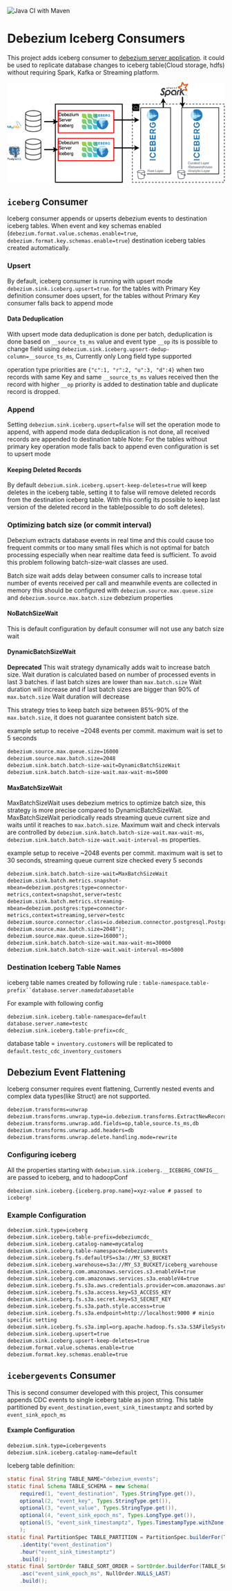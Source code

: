 ![Java CI with Maven](https://github.com/memiiso/debezium-server-iceberg/workflows/Java%20CI%20with%20Maven/badge.svg?branch=master)

# Debezium Iceberg Consumers

This project adds iceberg consumer to [debezium server application](https://debezium.io/documentation/reference/operations/debezium-server.html). it could be used to
replicate database changes to iceberg table(Cloud storage, hdfs) without requiring Spark, Kafka or Streaming platform.

![Debezium Iceberg](docs/images/Debezium-Iceberg.png)

## `iceberg` Consumer

Iceberg consumer appends or upserts debezium events to destination iceberg tables. When event and key schemas
enabled (`debezium.format.value.schemas.enable=true`, `debezium.format.key.schemas.enable=true`) destination iceberg
tables created automatically.

### Upsert

By default, iceberg consumer is running with upsert mode `debezium.sink.iceberg.upsert=true`. 
for the tables with Primary Key definition consumer does upsert, for the tables without Primary Key consumer falls back to append mode

#### Data Deduplication

With upsert mode data deduplication is done per batch, deduplication is done based on `__source_ts_ms` value and event type `__op`
its is possible to change field using `debezium.sink.iceberg.upsert-dedup-column=__source_ts_ms`, Currently only
Long field type supported

operation type priorities are `{"c":1, "r":2, "u":3, "d":4}` when two records with same Key and same `__source_ts_ms`
values received then the record with higher `__op` priority is added to destination table and duplicate record is dropped.

### Append
Setting `debezium.sink.iceberg.upsert=false` will set the operation mode to append, with append mode data deduplication is not done, all received records are appended to destination table
Note: For the tables without primary key operation mode falls back to append even configuration is set to upsert mode

#### Keeping Deleted Records

By default `debezium.sink.iceberg.upsert-keep-deletes=true` will keep deletes in the iceberg table, setting it to false
will remove deleted records from the destination iceberg table. With this config its possible to keep last version of the deleted
record in the table(possible to do soft deletes).

### Optimizing batch size (or commit interval)

Debezium extracts database events in real time and this could cause too frequent commits or too many small files
which is not optimal for batch processing especially when near realtime data feed is sufficient. 
To avoid this problem following batch-size-wait classes are used. 

Batch size wait adds delay between consumer calls to increase total number of events received per call and meanwhile events are collected in memory
this should be configured with `debezium.source.max.queue.size` and `debezium.source.max.batch.size` debezium properties


#### NoBatchSizeWait

This is default configuration by default consumer will not use any batch size wait

#### DynamicBatchSizeWait
**Deprecated** 
This wait strategy dynamically adds wait to increase batch size. Wait duration is calculated based on number of processed events in
last 3 batches. if last batch sizes are lower than `max.batch.size` Wait duration will increase and if last batch sizes
are bigger than 90% of `max.batch.size` Wait duration will decrease

This strategy tries to keep batch size between 85%-90% of the `max.batch.size`, it does not guarantee consistent batch size.

example setup to receive ~2048 events per commit. maximum wait is set to 5 seconds
```properties
debezium.source.max.queue.size=16000
debezium.source.max.batch.size=2048
debezium.sink.batch.batch-size-wait=DynamicBatchSizeWait
debezium.sink.batch.batch-size-wait.max-wait-ms=5000
```
#### MaxBatchSizeWait

MaxBatchSizeWait uses debezium metrics to optimize batch size, this strategy is more precise compared to DynamicBatchSizeWait.
MaxBatchSizeWait periodically reads streaming queue current size and waits until it reaches to `max.batch.size`. 
Maximum wait and check intervals are controlled by `debezium.sink.batch.batch-size-wait.max-wait-ms`, `debezium.sink.batch.batch-size-wait.wait-interval-ms` properties.

example setup to receive ~2048 events per commit. maximum wait is set to 30 seconds, streaming queue current size checked every 5 seconds
```properties
debezium.sink.batch.batch-size-wait=MaxBatchSizeWait
debezium.sink.batch.metrics.snapshot-mbean=debezium.postgres:type=connector-metrics,context=snapshot,server=testc
debezium.sink.batch.metrics.streaming-mbean=debezium.postgres:type=connector-metrics,context=streaming,server=testc
debezium.source.connector.class=io.debezium.connector.postgresql.PostgresConnector
debezium.source.max.batch.size=2048");
debezium.source.max.queue.size=16000");
debezium.sink.batch.batch-size-wait.max-wait-ms=30000
debezium.sink.batch.batch-size-wait.wait-interval-ms=5000
```

### Destination Iceberg Table Names

iceberg table names created by following rule : `table-namespace`.`table-prefix``database.server.name`_`database`_`table`

For example with following config

```properties
debezium.sink.iceberg.table-namespace=default
database.server.name=testc
debezium.sink.iceberg.table-prefix=cdc_
```

database table = `inventory.customers` will be replicated to `default.testc_cdc_inventory_customers`

## Debezium Event Flattening

Iceberg consumer requires event flattening, Currently nested events and complex data types(like Struct) are not supported.

```properties
debezium.transforms=unwrap
debezium.transforms.unwrap.type=io.debezium.transforms.ExtractNewRecordState
debezium.transforms.unwrap.add.fields=op,table,source.ts_ms,db
debezium.transforms.unwrap.add.headers=db
debezium.transforms.unwrap.delete.handling.mode=rewrite
```

### Configuring iceberg 

All the properties starting with `debezium.sink.iceberg.__ICEBERG_CONFIG__` are passed to iceberg, and to hadoopConf

```properties
debezium.sink.iceberg.{iceberg.prop.name}=xyz-value # passed to iceberg!
```

### Example Configuration

```properties
debezium.sink.type=iceberg
debezium.sink.iceberg.table-prefix=debeziumcdc_
debezium.sink.iceberg.catalog-name=mycatalog
debezium.sink.iceberg.table-namespace=debeziumevents
debezium.sink.iceberg.fs.defaultFS=s3a://MY_S3_BUCKET
debezium.sink.iceberg.warehouse=s3a://MY_S3_BUCKET/iceberg_warehouse
debezium.sink.iceberg.com.amazonaws.services.s3.enableV4=true
debezium.sink.iceberg.com.amazonaws.services.s3a.enableV4=true
debezium.sink.iceberg.fs.s3a.aws.credentials.provider=com.amazonaws.auth.DefaultAWSCredentialsProviderChain
debezium.sink.iceberg.fs.s3a.access.key=S3_ACCESS_KEY
debezium.sink.iceberg.fs.s3a.secret.key=S3_SECRET_KEY
debezium.sink.iceberg.fs.s3a.path.style.access=true
debezium.sink.iceberg.fs.s3a.endpoint=http://localhost:9000 # minio specific setting
debezium.sink.iceberg.fs.s3a.impl=org.apache.hadoop.fs.s3a.S3AFileSystem
debezium.sink.iceberg.upsert=true
debezium.sink.iceberg.upsert-keep-deletes=true
debezium.format.value.schemas.enable=true
debezium.format.key.schemas.enable=true
```

## `icebergevents` Consumer

This is second consumer developed with this project, This consumer appends CDC events to single iceberg table as json string. 
This table partitioned by `event_destination,event_sink_timestamptz` and sorted by `event_sink_epoch_ms`

#### Example Configuration

````properties
debezium.sink.type=icebergevents
debezium.sink.iceberg.catalog-name=default
````

Iceberg table definition:

```java
static final String TABLE_NAME="debezium_events";
static final Schema TABLE_SCHEMA = new Schema(
    required(1, "event_destination", Types.StringType.get()),
    optional(2, "event_key", Types.StringType.get()),
    optional(3, "event_value", Types.StringType.get()),
    optional(4, "event_sink_epoch_ms", Types.LongType.get()),
    optional(5, "event_sink_timestamptz", Types.TimestampType.withZone())
    );
static final PartitionSpec TABLE_PARTITION = PartitionSpec.builderFor(TABLE_SCHEMA)
    .identity("event_destination")
    .hour("event_sink_timestamptz")
    .build();
static final SortOrder TABLE_SORT_ORDER = SortOrder.builderFor(TABLE_SCHEMA)
    .asc("event_sink_epoch_ms", NullOrder.NULLS_LAST)
    .build();
```
